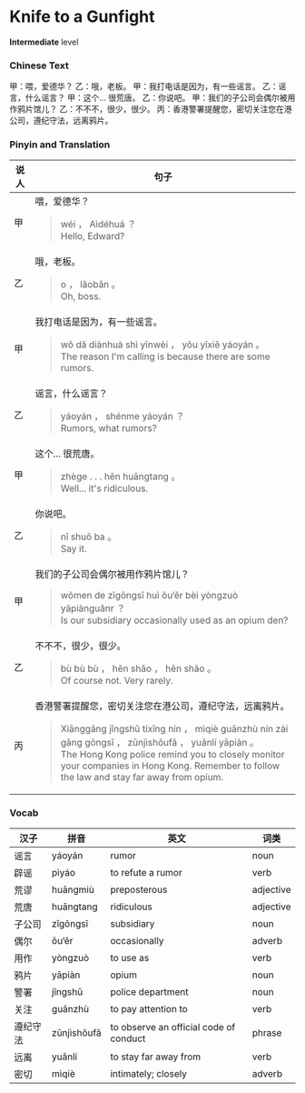 # Knife to a Gunfight
**Intermediate** level
### Chinese Text
甲：喂，爱德华？
乙：哦，老板。
甲：我打电话是因为，有一些谣言。
乙：谣言，什么谣言？
甲：这个... 很荒唐。
乙：你说吧。
甲：我们的子公司会偶尔被用作鸦片馆儿？
乙：不不不，很少，很少。
丙：香港警署提醒您，密切关注您在港公司，遵纪守法，远离鸦片。

### Pinyin and Translation
|说人|句子|
|----|----|
|甲|喂，爱德华？<blockquote>wéi ， Aìdéhuá ？<br />Hello, Edward?</blockquote>|
|乙|哦，老板。<blockquote>o ， lǎobǎn 。<br />Oh, boss.</blockquote>|
|甲|我打电话是因为，有一些谣言。<blockquote>wǒ dǎ diànhuà shì yīnwèi ， yǒu yīxiē yáoyán 。<br />The reason I'm calling is because there are some rumors.</blockquote>|
|乙|谣言，什么谣言？<blockquote>yáoyán ， shénme yáoyán ？<br />Rumors, what rumors?</blockquote>|
|甲|这个... 很荒唐。<blockquote>zhège . . .  hěn huāngtang 。<br />Well... it's ridiculous.</blockquote>|
|乙|你说吧。<blockquote>nǐ shuō ba 。<br />Say it.</blockquote>|
|甲|我们的子公司会偶尔被用作鸦片馆儿？<blockquote>wǒmen de zǐgōngsī huì ǒu‘ěr bèi yòngzuò yāpiànguǎnr ？<br />Is our subsidiary occasionally used as an opium den?</blockquote>|
|乙|不不不，很少，很少。<blockquote>bù bù bù ， hěn shǎo ， hěn shǎo 。<br />Of course not. Very rarely.</blockquote>|
|丙|香港警署提醒您，密切关注您在港公司，遵纪守法，远离鸦片。<blockquote>Xiānggǎng jǐngshǔ tíxǐng nín ， mìqiè guānzhù nín zài gǎng gōngsī ， zūnjìshǒufǎ ， yuǎnlí yāpiàn 。<br />The Hong Kong police remind you to closely monitor your companies in Hong Kong. Remember to follow the law and stay far away from opium.</blockquote>|
### Vocab
|汉子|拼音|英文|词类|
|----|----|----|----|
|谣言|yáoyán|rumor|noun|
|辟谣|pìyáo|to refute a rumor|verb|
|荒谬|huāngmiù|preposterous|adjective|
|荒唐|huāngtang|ridiculous|adjective|
|子公司|zǐgōngsī|subsidiary|noun|
|偶尔|ǒu‘ěr|occasionally|adverb|
|用作|yòngzuò|to use as|verb|
|鸦片|yāpiàn|opium|noun|
|警署|jǐngshǔ|police department|noun|
|关注|guānzhù|to pay attention to|verb|
|遵纪守法|zūnjìshǒufǎ|to observe an official code of conduct|phrase|
|远离|yuǎnlí|to stay far away from|verb|
|密切|mìqiè|intimately; closely|adverb|